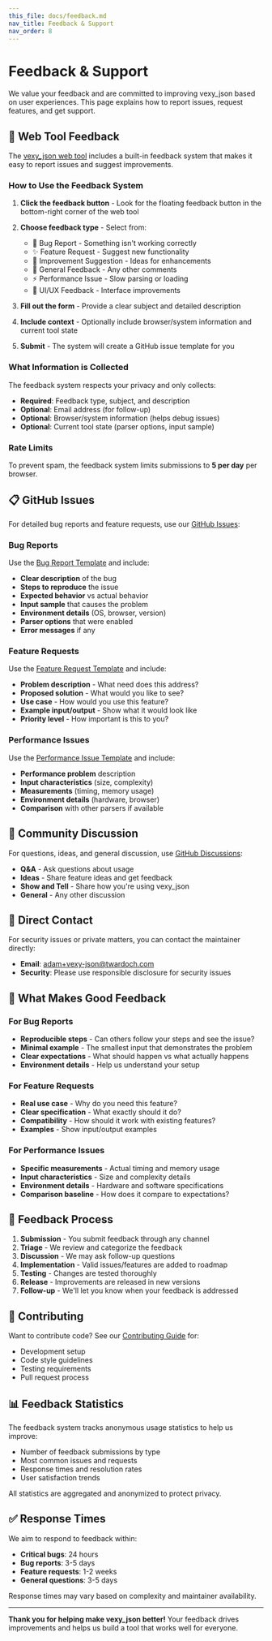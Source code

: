 ```yaml
---
this_file: docs/feedback.md
nav_title: Feedback & Support
nav_order: 8
---
```


# Feedback & Support

We value your feedback and are committed to improving vexy_json based on user experiences. This page explains how to report issues, request features, and get support.

## 🔧 Web Tool Feedback

The [vexy_json web tool](tool.html) includes a built-in feedback system that makes it easy to report issues and suggest improvements.

### How to Use the Feedback System

1. **Click the feedback button** - Look for the floating feedback button in the bottom-right corner of the web tool
2. **Choose feedback type** - Select from:
   - 🐛 Bug Report - Something isn't working correctly
   - ✨ Feature Request - Suggest new functionality
   - 🔧 Improvement Suggestion - Ideas for enhancements
   - 💬 General Feedback - Any other comments
   - ⚡ Performance Issue - Slow parsing or loading
   - 🎨 UI/UX Feedback - Interface improvements

3. **Fill out the form** - Provide a clear subject and detailed description
4. **Include context** - Optionally include browser/system information and current tool state
5. **Submit** - The system will create a GitHub issue template for you

### What Information is Collected

The feedback system respects your privacy and only collects:

- **Required**: Feedback type, subject, and description
- **Optional**: Email address (for follow-up)
- **Optional**: Browser/system information (helps debug issues)
- **Optional**: Current tool state (parser options, input sample)

### Rate Limits

To prevent spam, the feedback system limits submissions to **5 per day** per browser.

## 📋 GitHub Issues

For detailed bug reports and feature requests, use our [GitHub Issues](https://github.com/vexyart/vexy-json/issues):

### Bug Reports

Use the [Bug Report Template](https://github.com/vexyart/vexy-json/issues/new?template=bug_report.md) and include:

- **Clear description** of the bug
- **Steps to reproduce** the issue
- **Expected behavior** vs actual behavior
- **Input sample** that causes the problem
- **Environment details** (OS, browser, version)
- **Parser options** that were enabled
- **Error messages** if any

### Feature Requests

Use the [Feature Request Template](https://github.com/vexyart/vexy-json/issues/new?template=feature_request.md) and include:

- **Problem description** - What need does this address?
- **Proposed solution** - What would you like to see?
- **Use case** - How would you use this feature?
- **Example input/output** - Show what it would look like
- **Priority level** - How important is this to you?

### Performance Issues

Use the [Performance Issue Template](https://github.com/vexyart/vexy-json/issues/new?template=performance_issue.md) and include:

- **Performance problem** description
- **Input characteristics** (size, complexity)
- **Measurements** (timing, memory usage)
- **Environment details** (hardware, browser)
- **Comparison** with other parsers if available

## 💬 Community Discussion

For questions, ideas, and general discussion, use [GitHub Discussions](https://github.com/vexyart/vexy-json/discussions):

- **Q&A** - Ask questions about usage
- **Ideas** - Share feature ideas and get feedback
- **Show and Tell** - Share how you're using vexy_json
- **General** - Any other discussion

## 📧 Direct Contact

For security issues or private matters, you can contact the maintainer directly:

- **Email**: adam+vexy-json@twardoch.com
- **Security**: Please use responsible disclosure for security issues

## 🎯 What Makes Good Feedback

### For Bug Reports

- **Reproducible steps** - Can others follow your steps and see the issue?
- **Minimal example** - The smallest input that demonstrates the problem
- **Clear expectations** - What should happen vs what actually happens
- **Environment details** - Help us understand your setup

### For Feature Requests

- **Real use case** - Why do you need this feature?
- **Clear specification** - What exactly should it do?
- **Compatibility** - How should it work with existing features?
- **Examples** - Show input/output examples

### For Performance Issues

- **Specific measurements** - Actual timing and memory usage
- **Input characteristics** - Size and complexity details
- **Environment details** - Hardware and software specifications
- **Comparison baseline** - How does it compare to expectations?

## 🔄 Feedback Process

1. **Submission** - You submit feedback through any channel
2. **Triage** - We review and categorize the feedback
3. **Discussion** - We may ask follow-up questions
4. **Implementation** - Valid issues/features are added to roadmap
5. **Testing** - Changes are tested thoroughly
6. **Release** - Improvements are released in new versions
7. **Follow-up** - We'll let you know when your feedback is addressed

## 🚀 Contributing

Want to contribute code? See our [Contributing Guide](contributing.html) for:

- Development setup
- Code style guidelines
- Testing requirements
- Pull request process

## 📊 Feedback Statistics

The feedback system tracks anonymous usage statistics to help us improve:

- Number of feedback submissions by type
- Most common issues and requests
- Response times and resolution rates
- User satisfaction trends

All statistics are aggregated and anonymized to protect privacy.

## ✅ Response Times

We aim to respond to feedback within:

- **Critical bugs**: 24 hours
- **Bug reports**: 3-5 days
- **Feature requests**: 1-2 weeks
- **General questions**: 3-5 days

Response times may vary based on complexity and maintainer availability.

---

**Thank you for helping make vexy_json better!** Your feedback drives improvements and helps us build a tool that works well for everyone.